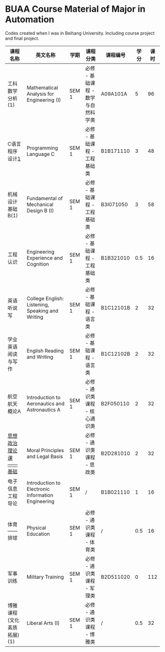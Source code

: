 # BUAA Course Material of Major in Automation

Codes created when I was in Beihang University.
Including course project and final project.

| 课程名称 | 英文名称 | 学期 | 课程分类 | 课程编号 | 学分 | 课时 |
| ------ | -------- | -------- | ------ | ------- | --- | --- |
| 工科数学分析(1) | Mathematical Analysis for Engineering (I) | SEM 1 | 必修 - 基础课程 - 数学与自然科学类 | A09A101A | 5 | 96 |
| C语言程序设计[1] | Programming Language C | SEM 1 | 必修 - 基础课程 - 工程基础类 | B1B171110 | 3 | 48 |
| 机械设计基础B(1) | Fundamental of Mechanical Design B (I) | SEM 1 | 必修 - 基础课程 - 工程基础类 | B3I071050 | 3 | 58 |
| 工程认识 | Engineering Experience and Cognition | SEM 1 | 必修 - 基础课程 - 工程基础类 | B1B321010 | 0.5 | 16 |
| 英语听说写 | College English: Listening, Speaking and Writing | SEM 1 | 必修 - 基础课程 - 语言类 | B1C12101B | 2 | 32 |
| 学业英语阅读与写作 | English Reading and Writing | SEM 1 | 必修 - 基础课程 - 语言类 | B1C12102B | 2 | 32 |
| 航空航天概论A | Introduction to Aeronautics and Astronautics A | SEM 1 | 必修 - 通识类课程 - 核心通识类 | B2F050110 | 2 | 32 |
| [思想政治理论课——基础][2] | Moral Principles and Legal Basis | SEM 1 | 必修 - 通识类课程 - 思政类 | B2D281010 | 2 | 32 |
| 电子信息工程导论 | Introduction to Electronic Information Engineering | SEM 1 | / | B1B021110 | 1 | 16 |
| 体育——排球 | Physical Education | SEM 1 | 必修 - 通识类课程 - 体育类 | / | 0.5 | 16 |
| 军事训练 | Military Training | SEM 1 | 必修 - 通识类课程 - 军理类 | B2D511020 | 0 | 112 |
| 博雅课程(文化素质拓展)(1) | Liberal Arts (I) | SEM 1 | 必修 - 通识类课程 - 博雅类 | / | 0.5 | 32 |

[1]: https://github.com/AccSrd/BUAA_Course_Automation/tree/main/Compulsory%20Courses%20%E5%BF%85%E4%BF%AE%E8%AF%BE%E7%A8%8B%20-%20Automation%203%E7%B3%BB/SEM1%20-%20C%E8%AF%AD%E8%A8%80%E7%A8%8B%E5%BA%8F%E8%AE%BE%E8%AE%A1%20Programming%20Language%20C

[2]: https://github.com/AccSrd/BUAA_Course_Automation/tree/main/Compulsory%20Courses%20%E5%BF%85%E4%BF%AE%E8%AF%BE%E7%A8%8B%20-%20Automation%203%E7%B3%BB/SEM1%20-%20%E6%80%9D%E6%83%B3%E6%94%BF%E6%B2%BB%E7%90%86%E8%AE%BA%E8%AF%BE%20%E2%80%94%20%E5%9F%BA%E7%A1%80%20Moral%20Principles%20and%20Legal%20Basis
